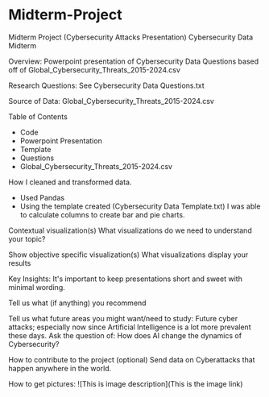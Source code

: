 # Midterm-Project
Midterm Project (Cybersecurity Attacks Presentation)
Cybersecurity Data Midterm

Overview:
Powerpoint presentation of Cybersecurity Data Questions based off of Global_Cybersecurity_Threats_2015-2024.csv

Research Questions:
See Cybersecurity Data Questions.txt

Source of Data:
Global_Cybersecurity_Threats_2015-2024.csv

Table of Contents
- Code 
- Powerpoint Presentation
- Template
- Questions
- Global_Cybersecurity_Threats_2015-2024.csv


How I cleaned and transformed data.
- Used Pandas
- Using the template created (Cybersecurity Data Template.txt) I was able to calculate columns to create bar and pie charts.

Contextual visualization(s)
    What visualizations do we need to understand your topic?

Show objective specific visualization(s)
    What visualizations display your results

Key Insights:
    It's important to keep presentations short and sweet with minimal wording.

Tell us what (if anything) you recommend


Tell us what future areas you might want/need to study:
    Future cyber attacks; especially now since Artificial Intelligence is a lot more prevalent these days.
    Ask the question of: How does AI change the dynamics of Cybersecurity?

How to contribute to the project (optional)
    Send data on Cyberattacks that happen anywhere in the world.

How to get pictures: 
![This is image description](This is the image link)